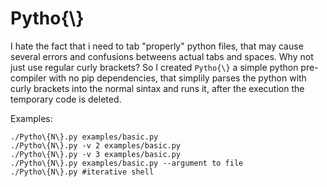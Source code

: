 # Pytho{\\}

I hate the fact that i need to tab "properly" python files, that may cause several errors and confusions betweens actual tabs and spaces. 
Why not just use regular curly brackets? 
So I created `Pytho{\}` a simple python pre-compiler with no pip dependencies, that simplily parses the python with curly brackets into the normal sintax and runs it, after the execution the temporary code is deleted.

Examples:
```
./Pytho\{N\}.py examples/basic.py
./Pytho\{N\}.py -v 2 examples/basic.py
./Pytho\{N\}.py -v 3 examples/basic.py
./Pytho\{N\}.py examples/basic.py --argument to file
./Pytho\{N\}.py #iterative shell
```
